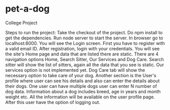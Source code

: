 # pet-a-dog
College Project

Steps to run the project: Take the checkout of the project. Do npm install to get the dependencies. Run node server to start the server. In browser go to localhost:8000. You will see the Login screen. First you have to register with a valid email ID. After registration, login with your credentials. You will see the site's Home page and data that are listed there are static. There are 4 navigation options Home, Search Sitter, Our Services and Dog Care. Search sitter will show the list of sitters, again all the data that you see is static. Our services option is not implemented yet. Dog Care tab will show the necessary option to take care of your dog. Another section is the User's profile where user can see his details and also can enter the details about their dogs. One user can have multiple dogs user can enter N number of dog data. Information about a dog includes breed, age in years and month weight etc. All the information will be available on the user profile page. After this user have the option of logging out.
